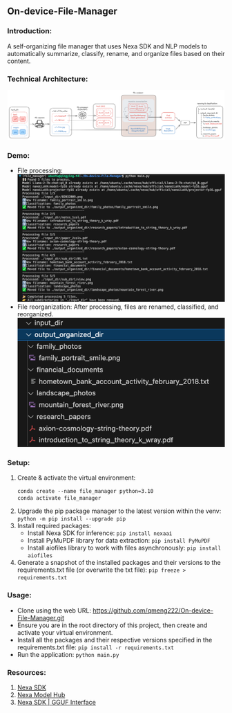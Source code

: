 ## On-device-File-Manager

### Introduction:

A self-organizing file manager that uses Nexa SDK and NLP models to automatically summarize, classify, rename, and organize files based on their content.

### Technical Architecture:

![project workflow](./assets/workflow.png)

### Demo:

- File processing:
  ![project demo](./assets/demo.png)
- File reorganization: After processing, files are renamed, classified, and reorganized.
  ![tree structure](./assets/output_tree_structure.png)

### Setup:

1. Create & activate the virtual environment:
   ```
   conda create --name file_manager python=3.10
   conda activate file_manager
   ```
2. Upgrade the pip package manager to the latest version within the venv:
   `python -m pip install --upgrade pip`
3. Install required packages:
   - Install Nexa SDK for inference: `pip install nexaai`
   - Install PyMuPDF library for data extraction: `pip install PyMuPDF`
   - Install aiofiles library to work with files asynchronously: `pip install aiofiles`
4. Generate a snapshot of the installed packages and their versions to the requirements.txt file (or overwrite the txt file): `pip freeze > requirements.txt`

### Usage:

- Clone using the web URL: https://github.com/qmeng222/On-device-File-Manager.git
- Ensure you are in the root directory of this project, then create and activate your virtual environment.
- Install all the packages and their respective versions specified in the requirements.txt file: `pip install -r requirements.txt`
- Run the application: `python main.py`

### Resources:

1. [Nexa SDK](https://pypi.org/project/nexaai/)
2. [Nexa Model Hub](https://www.nexaai.com/models)
3. [Nexa SDK | GGUF Interface](https://docs.nexaai.com/sdk/python-interface/gguf)
